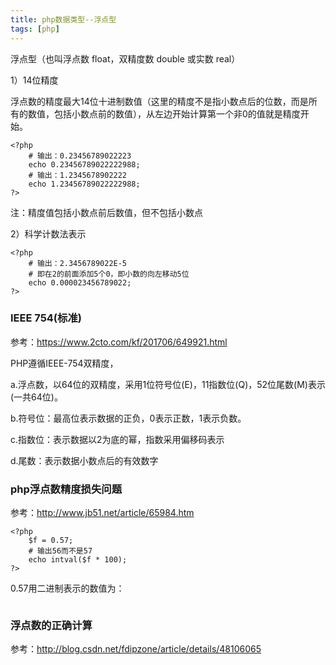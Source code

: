 ```yaml
---
title: php数据类型--浮点型
tags: [php]
---
```


浮点型（也叫浮点数 float，双精度数 double 或实数 real）

1）14位精度

浮点数的精度最大14位十进制数值（这里的精度不是指小数点后的位数，而是所有的数值，包括小数点前的数值），从左边开始计算第一个非0的值就是精度开始。

```
<?php
    # 输出：0.23456789022223
    echo 0.23456789022222988;
    # 输出：1.2345678902222
    echo 1.23456789022222988;
?>
```

注：精度值包括小数点前后数值，但不包括小数点

2）科学计数法表示

```
<?php
    # 输出：2.3456789022E-5
    # 即在2的前面添加5个0，即小数的向左移动5位
    echo 0.000023456789022;
?>
```

### IEEE 754(标准)

参考：https://www.2cto.com/kf/201706/649921.html

PHP遵循IEEE-754双精度，

a.浮点数，以64位的双精度，采用1位符号位(E)，11指数位(Q)，52位尾数(M)表示(一共64位)。

b.符号位：最高位表示数据的正负，0表示正数，1表示负数。

c.指数位：表示数据以2为底的幂，指数采用偏移码表示

d.尾数：表示数据小数点后的有效数字

### php浮点数精度损失问题

参考：http://www.jb51.net/article/65984.htm



```
<?php
    $f = 0.57;
    # 输出56而不是57
    echo intval($f * 100);
?>
```

0.57用二进制表示的数值为：

```

```

### 浮点数的正确计算

参考：http://blog.csdn.net/fdipzone/article/details/48106065
